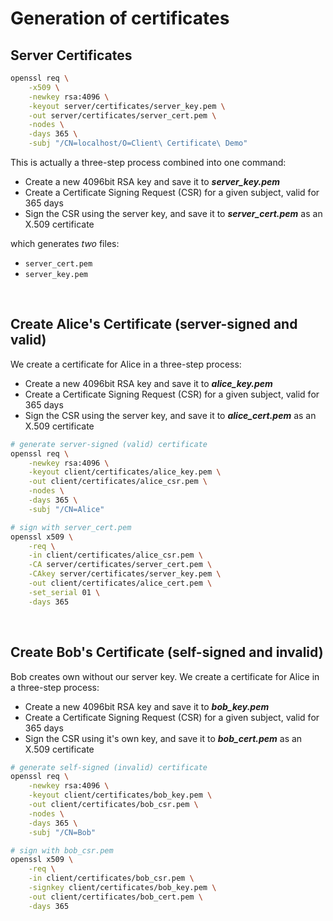 # Generation of certificates

## Server Certificates

```bash
openssl req \
	-x509 \
	-newkey rsa:4096 \
	-keyout server/certificates/server_key.pem \
	-out server/certificates/server_cert.pem \
	-nodes \
	-days 365 \
	-subj "/CN=localhost/O=Client\ Certificate\ Demo"
```

This is actually a three-step process combined into one command:

- Create a new 4096bit RSA key and save it to **_server_key.pem_**
- Create a Certificate Signing Request (CSR) for a given subject, valid for 365 days
- Sign the CSR using the server key, and save it to **_server_cert.pem_** as an X.509 certificate

which generates _two_ files:

- `server_cert.pem`
- `server_key.pem`

<br>

## Create Alice's Certificate (server-signed and valid)

We create a certificate for Alice in a three-step process:

- Create a new 4096bit RSA key and save it to **_alice_key.pem_**
- Create a Certificate Signing Request (CSR) for a given subject, valid for 365 days
- Sign the CSR using the server key, and save it to **_alice_cert.pem_** as an X.509 certificate

```bash
# generate server-signed (valid) certificate
openssl req \
	-newkey rsa:4096 \
	-keyout client/certificates/alice_key.pem \
	-out client/certificates/alice_csr.pem \
	-nodes \
	-days 365 \
	-subj "/CN=Alice"

# sign with server_cert.pem
openssl x509 \
	-req \
	-in client/certificates/alice_csr.pem \
	-CA server/certificates/server_cert.pem \
	-CAkey server/certificates/server_key.pem \
	-out client/certificates/alice_cert.pem \
	-set_serial 01 \
	-days 365
```

<br>

## Create Bob's Certificate (self-signed and invalid)

Bob creates own without our server key.
We create a certificate for Alice in a three-step process:

- Create a new 4096bit RSA key and save it to **_bob_key.pem_**
- Create a Certificate Signing Request (CSR) for a given subject, valid for 365 days
- Sign the CSR using it's own key, and save it to **_bob_cert.pem_** as an X.509 certificate

```bash
# generate self-signed (invalid) certificate
openssl req \
	-newkey rsa:4096 \
	-keyout client/certificates/bob_key.pem \
	-out client/certificates/bob_csr.pem \
	-nodes \
	-days 365 \
	-subj "/CN=Bob"

# sign with bob_csr.pem
openssl x509 \
	-req \
	-in client/certificates/bob_csr.pem \
	-signkey client/certificates/bob_key.pem \
	-out client/certificates/bob_cert.pem \
	-days 365
```
